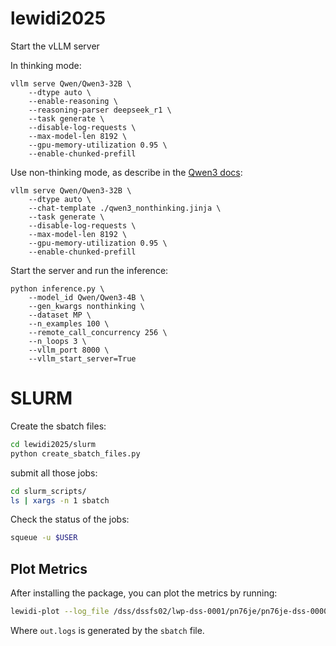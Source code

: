 # lewidi2025

Start the vLLM server

In thinking mode:

```shell
vllm serve Qwen/Qwen3-32B \
    --dtype auto \
    --enable-reasoning \
    --reasoning-parser deepseek_r1 \
    --task generate \
    --disable-log-requests \
    --max-model-len 8192 \
    --gpu-memory-utilization 0.95 \
    --enable-chunked-prefill
```

Use non-thinking mode, as describe in the [Qwen3 docs](https://qwen.readthedocs.io/en/latest/deployment/vllm.html#thinking-non-thinking-modes):

```shell
vllm serve Qwen/Qwen3-32B \
    --dtype auto \
    --chat-template ./qwen3_nonthinking.jinja \
    --task generate \
    --disable-log-requests \
    --max-model-len 8192 \
    --gpu-memory-utilization 0.95 \
    --enable-chunked-prefill
```

Start the server and run the inference:

```shell
python inference.py \
    --model_id Qwen/Qwen3-4B \
    --gen_kwargs nonthinking \
    --dataset MP \
    --n_examples 100 \
    --remote_call_concurrency 256 \
    --n_loops 3 \
    --vllm_port 8000 \
    --vllm_start_server=True
```

# SLURM
Create the sbatch files:

```bash
cd lewidi2025/slurm
python create_sbatch_files.py
```

submit all those jobs:

```bash
cd slurm_scripts/
ls | xargs -n 1 sbatch
```

Check the status of the jobs:

```bash
squeue -u $USER
```

## Plot Metrics

After installing the package, you can plot the metrics by running:

```bash
lewidi-plot --log_file /dss/dssfs02/lwp-dss-0001/pn76je/pn76je-dss-0000/lewidi-data/sbatch/di38bec/Qwen_Qwen3-32B_thinking/out.logs
```

Where `out.logs` is generated by the `sbatch` file.